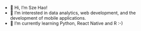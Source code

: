 - 👋 Hi, I’m Sze Hao!
- 👀 I’m interested in data analytics, web development, and the development of mobile applications.
- 🌱 I’m currently learning Python, React Native and R :-)

<!---
seahszehao/seahszehao is a ✨ special ✨ repository because its `README.md` (this file) appears on your GitHub profile.
You can click the Preview link to take a look at your changes.
--->
